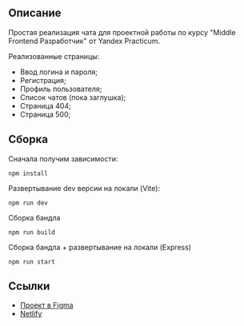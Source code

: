 ## Описание
Простая реализация чата для проектной работы по курсу "Middle Frontend Разработчик" от Yandex Practicum.

Реализованные страницы:
- Ввод логина и пароля;
- Регистрация;
- Профиль пользователя;
- Список чатов (пока заглушка);
- Страница 404;
- Страница 500;

## Сборка
Сначала получим зависимости:

    npm install

Развертывание dev версии на локали (Vite):

    npm run dev

Сборка бандла

    npm run build

Сборка бандла + развертывание на локали (Express)

    npm run start


## Ссылки
 - [Проект в Figma](https://www.figma.com/file/IsFqmG2n0AW5ROWZ4xToXH/Messenger?type=design&node-id=0%3A1&mode=design&t=WC7ZomNVIr7PnRRy-1)
 - [Netlify](https://darling-mooncake-276ecd.netlify.app)
